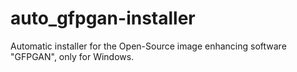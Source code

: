 # auto_gfpgan-installer
Automatic installer for the Open-Source image enhancing software "GFPGAN", only for Windows.
